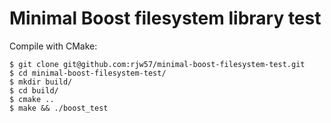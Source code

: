 Minimal Boost filesystem library test
=====================================

Compile with CMake:

    $ git clone git@github.com:rjw57/minimal-boost-filesystem-test.git
    $ cd minimal-boost-filesystem-test/
    $ mkdir build/
    $ cd build/
    $ cmake ..
    $ make && ./boost_test


